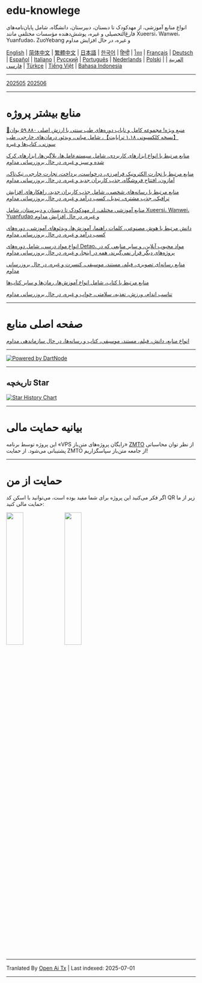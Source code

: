 # edu-knowlege
انواع منابع آموزشی، از مهدکودک تا دبستان، دبیرستان، دانشگاه، شامل پایان‌نامه‌های فارغ‌التحصیلی و غیره، پوشش‌دهنده مؤسسات مختلفی مانند Xueersi، Wanwei، Yuanfudao، ZuoYebang و غیره، در حال افزایش مداوم

[English](https://openaitx.github.io/view.html?user=mswnlz&project=edu-knowlege&lang=en) | [简体中文](https://openaitx.github.io/view.html?user=mswnlz&project=edu-knowlege&lang=zh-CN) | [繁體中文](https://openaitx.github.io/view.html?user=mswnlz&project=edu-knowlege&lang=zh-TW) | [日本語](https://openaitx.github.io/view.html?user=mswnlz&project=edu-knowlege&lang=ja) | [한국어](https://openaitx.github.io/view.html?user=mswnlz&project=edu-knowlege&lang=ko) | [हिन्दी](https://openaitx.github.io/view.html?user=mswnlz&project=edu-knowlege&lang=hi) | [ไทย](https://openaitx.github.io/view.html?user=mswnlz&project=edu-knowlege&lang=th) | [Français](https://openaitx.github.io/view.html?user=mswnlz&project=edu-knowlege&lang=fr) | [Deutsch](https://openaitx.github.io/view.html?user=mswnlz&project=edu-knowlege&lang=de) | [Español](https://openaitx.github.io/view.html?user=mswnlz&project=edu-knowlege&lang=es) | [Italiano](https://openaitx.github.io/view.html?user=mswnlz&project=edu-knowlege&lang=it) | [Русский](https://openaitx.github.io/view.html?user=mswnlz&project=edu-knowlege&lang=ru) | [Português](https://openaitx.github.io/view.html?user=mswnlz&project=edu-knowlege&lang=pt) | [Nederlands](https://openaitx.github.io/view.html?user=mswnlz&project=edu-knowlege&lang=nl) | [Polski](https://openaitx.github.io/view.html?user=mswnlz&project=edu-knowlege&lang=pl) | [العربية](https://openaitx.github.io/view.html?user=mswnlz&project=edu-knowlege&lang=ar) | [فارسی](https://openaitx.github.io/view.html?user=mswnlz&project=edu-knowlege&lang=fa) | [Türkçe](https://openaitx.github.io/view.html?user=mswnlz&project=edu-knowlege&lang=tr) | [Tiếng Việt](https://openaitx.github.io/view.html?user=mswnlz&project=edu-knowlege&lang=vi) | [Bahasa Indonesia](https://openaitx.github.io/view.html?user=mswnlz&project=edu-knowlege&lang=id)

------------------

[202505](https://raw.githubusercontent.com/mswnlz/edu-knowlege/main/202505.md)
[202506](https://raw.githubusercontent.com/mswnlz/edu-knowlege/main/202506.md)


---------------

# منابع بیشتر پروژه

[🎁منبع ویژه! مجموعه کامل و نایاب دوره‌های طب سنتی با ارزش اصلی ۵۹,۸۸۰ یوان【نسخه کلکسیونی ۱.۱۸ ترابایت】، شامل مبانی، ویدئو، درمان‌های خارجی، طب سوزنی، کتاب‌ها و غیره](https://github.com/mswnlz/chinese-traditional)

[منابع مرتبط با انواع ابزارهای کاربردی، شامل سیستم‌عامل‌ها، پلاگین‌ها، ابزارهای کرک شده و سبز و غیره، در حال بروزرسانی مداوم](https://github.com/mswnlz/tools)

[منابع مرتبط با تجارت الکترونیک فرامرزی، درخواست، پرداخت، تجارت خارجی، تیک‌تاک، آمازون، افتتاح فروشگاه، جذب کاربران جدید و غیره، در حال بروزرسانی مداوم](https://github.com/mswnlz/cross-border)

[منابع مرتبط با رسانه‌های شخصی، شامل جذب کاربران جدید، راهکارهای افزایش ترافیک، جذب مشتری، تبدیل، کسب درآمد و غیره، در حال بروزرسانی مداوم](https://github.com/mswnlz/self-media)

[ منابع آموزشی مختلف، از مهدکودک تا دبستان و دبیرستان، شامل Xueersi، Wanwei، Yuanfudao و غیره، در حال افزایش مداوم](https://github.com/mswnlz/edu-knowlege)

[دانش مرتبط با هوش مصنوعی، کلمات راهنما، آموزش‌ها، ویدئوهای آموزشی، دوره‌های کسب درآمد و غیره، در حال بروزرسانی مداوم](https://github.com/mswnlz/AIknowledge)

[انواع مواد درسی، شامل دوره‌های Detao، مواد محبوب آنلاین، و سایر منابعی که در پروژه‌های دیگر قرار نمی‌گیرند، همه در اینجا، و غیره، در حال بروزرسانی مداوم](https://github.com/mswnlz/curriculum)

[منابع رسانه‌ای تصویری، فیلم، مستند، موسیقی، کنسرت و غیره، در حال بروزرسانی مداوم](https://github.com/mswnlz/movies)

[منابع مرتبط با کتاب، شامل انواع آموزش‌ها، رمان‌ها و سایر کتاب‌ها](https://github.com/mswnlz/book)

[تناسب اندام، ورزش، تغذیه، سلامتی، خواب و غیره، در حال بروزرسانی مداوم](https://github.com/mswnlz/healthy)



---------------

# صفحه اصلی منابع
[انواع منابع، دانش، فیلم، مستند، موسیقی، کتاب و رسانه‌ها، در حال سازماندهی مداوم](https://github.com/mswnlz)

---------------

[![Powered by DartNode](https://dartnode.com/branding/DN-Open-Source-sm.png)](https://dartnode.com "Powered by DartNode - Free VPS for Open Source")

---------------


## تاریخچه Star
[![Star History Chart](https://api.star-history.com/svg?repos=mswnlz/edu-knowlege&type=Date)](https://www.star-history.com/#mswnlz/edu-knowlege&Date)

---------------



# بیانیه حمایت مالی
این پروژه توسط برنامه «VPS رایگان پروژه‌های متن‌باز» [ZMTO](https://console.vtexs.com/?affid=12967) از نظر توان محاسباتی پشتیبانی می‌شود.
از حمایت ZMTO از جامعه متن‌باز سپاسگزاریم!


---------------

# حمایت از من

اگر فکر می‌کنید این پروژه برای شما مفید بوده است، می‌توانید با اسکن کد QR زیر از ما حمایت مالی کنید:
<p align="left">
  <img src="https://raw.githubusercontent.com/mswnlz/edu-knowlege/main/support-alipay.png" width="30%">
  <img src="https://raw.githubusercontent.com/mswnlz/edu-knowlege/main/wechat-qrcode.jpg" width="30%">
</p>


---

Tranlated By [Open Ai Tx](https://github.com/OpenAiTx/OpenAiTx) | Last indexed: 2025-07-01

---